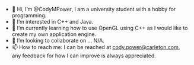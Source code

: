 - 👋 Hi, I’m @CodyMPower, I am a university student with a hobby for programming.
- 👀 I’m interested in C++ and Java.
- 🌱 I’m currently learning how to use OpenGL using C++ as I would like to create my own application engine.
- 💞️ I’m looking to collaborate on ... N/A.
- 📫 How to reach me: I can be reached at cody.power@carleton.com, any feedback for how I can improve is always appreciated.

<!---
CodyMPower/CodyMPower is a ✨ special ✨ repository because its `README.md` (this file) appears on your GitHub profile.
You can click the Preview link to take a look at your changes.
--->
